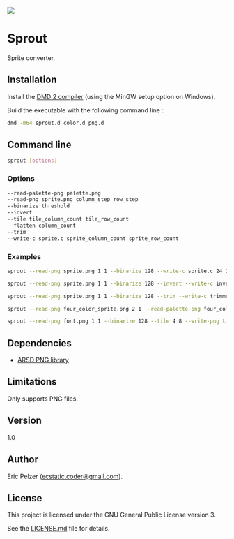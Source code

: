 ![](https://github.com/senselogic/SPROUT/blob/master/LOGO/sprout.png)

# Sprout

Sprite converter.

## Installation

Install the [DMD 2 compiler](https://dlang.org/download.html) (using the MinGW setup option on Windows).

Build the executable with the following command line :

```bash
dmd -m64 sprout.d color.d png.d
```

## Command line

```bash
sprout [options]
```

### Options

```bash
--read-palette-png palette.png
--read-png sprite.png column_step row_step
--binarize threshold
--invert
--tile tile_column_count tile_row_count
--flatten column_count
--trim
--write-c sprite.c sprite_column_count sprite_row_count
```

### Examples

```bash
sprout --read-png sprite.png 1 1 --binarize 128 --write-c sprite.c 24 21
```

```bash
sprout --read-png sprite.png 1 1 --binarize 128 --invert --write-c inverted_sprite.c 24 21
```

```bash
sprout --read-png sprite.png 1 1 --binarize 128 --trim --write-c trimmed_sprite.c 24 21
```

```bash
sprout --read-png four_color_sprite.png 2 1 --read-palette-png four_color_palette.png --write-c four_color_sprite.c 24 21
```

```bash
sprout --read-png font.png 1 1 --binarize 128 --tile 4 8 --write-png tiled_font_1.png --tile -2 -4 --write-png tiled_font_2.png --flatten 32 --write-png flat_font.png --write-c font.c 0 0
```

## Dependencies

*   [ARSD PNG library](https://github.com/adamdruppe/arsd)

## Limitations

Only supports PNG files.

## Version

1.0

## Author

Eric Pelzer (ecstatic.coder@gmail.com).

## License

This project is licensed under the GNU General Public License version 3.

See the [LICENSE.md](LICENSE.md) file for details.
